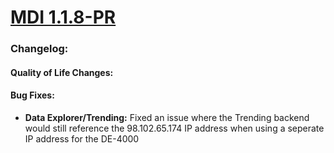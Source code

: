 # [MDI 1.1.8-PR](https://github.com/Altronic-LLC/Altronic-Public-Files/blob/main/ACM4000_Releases/PR/1.1.8/mdi-1.1.8-PR.atf)

### Changelog:

#### Quality of Life Changes:

#### Bug Fixes:
- **Data Explorer/Trending:** Fixed an issue where the Trending backend would still reference the 98.102.65.174 IP address when using a seperate IP address for the DE-4000